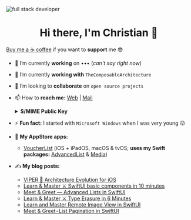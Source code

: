 ![full stack developer](https://qph.fs.quoracdn.net/main-qimg-efbd1fe9111c6e3fb4f01408cb894a3d)
<h1 align="center">Hi there, I'm Christian 👋</h1>

<a href="https://www.buymeacoffee.com/crelies">Buy me a ☕ coffee</a> if you want to <b>support</b> me 😎

- 🔭 I’m currently <b>working</b> on &#8226;&#8226;&#8226; (<i>can't say right now</i>)
- 🌱 I’m currently <b>working with</b> ```TheComposableArchitecture```
- 👯 I’m looking to <b>collaborate</b> on ```open source projects```
- 📫 How to <b>reach me:</b> <a href="https://christianelies.de" target="_blank">Web</a> | <a href="mailto:crelies@icloud.com" target="_blank">Mail</a>
  <details>
  <summary><b>S/MIME Public Key</b></summary>
  
  <pre>
  -----BEGIN CERTIFICATE-----
  MIIF3jCCA8agAwIBAgIQFIDbguBJUs9JwIlKzhAqmTANBgkqhkiG9w0BAQsFADCB
  gTELMAkGA1UEBhMCSVQxEDAOBgNVBAgMB0JlcmdhbW8xGTAXBgNVBAcMEFBvbnRl
  IFNhbiBQaWV0cm8xFzAVBgNVBAoMDkFjdGFsaXMgUy5wLkEuMSwwKgYDVQQDDCNB
  Y3RhbGlzIENsaWVudCBBdXRoZW50aWNhdGlvbiBDQSBHMzAeFw0yMDExMjYyMTE4
  NDhaFw0yMTExMjYyMTE4NDhaMB0xGzAZBgNVBAMMEmNyZWxpZXNAaWNsb3VkLmNv
  bTCCASIwDQYJKoZIhvcNAQEBBQADggEPADCCAQoCggEBAMzztocFXoFqDCzGiIeG
  ksBPtSu4aA98m81gCTiDfgCpCHuyousSAtSQXKNU/YOXfUv9cVxLuyeaxidiw13f
  VJcr5ZW1oXWPZE/N3h6XNK1ZBhhAHkbx8XmhKdaxk9p0rm7aKhYnVlZH6EnGsnRb
  IEv/J8Moiya1g0bbhMWWfmMDOMK83q2SfUSPXYdbDw+qGBpsWUNvsa1GaAiNjQxR
  Qc3VmyksaGYXdtHy2WsRQQb9UL5QstIAuI2fEa5ci1jpndQy2HEVUhx7T+VkaWR1
  uC1fxTK3+dO90L0bEMOkn3k/fZkLKIAew1MQKVfKW6Kd2OY+RyTgHSFnxSJryMSg
  sBcCAwEAAaOCAbMwggGvMAwGA1UdEwEB/wQCMAAwHwYDVR0jBBgwFoAUvpepqoS/
  gL8QU30JMvnhLjIbz3cwfgYIKwYBBQUHAQEEcjBwMDsGCCsGAQUFBzAChi9odHRw
  Oi8vY2FjZXJ0LmFjdGFsaXMuaXQvY2VydHMvYWN0YWxpcy1hdXRjbGlnMzAxBggr
  BgEFBQcwAYYlaHR0cDovL29jc3AwOS5hY3RhbGlzLml0L1ZBL0FVVEhDTC1HMzAd
  BgNVHREEFjAUgRJjcmVsaWVzQGljbG91ZC5jb20wRwYDVR0gBEAwPjA8BgYrgR8B
  GAEwMjAwBggrBgEFBQcCARYkaHR0cHM6Ly93d3cuYWN0YWxpcy5pdC9hcmVhLWRv
  d25sb2FkMB0GA1UdJQQWMBQGCCsGAQUFBwMCBggrBgEFBQcDBDBIBgNVHR8EQTA/
  MD2gO6A5hjdodHRwOi8vY3JsMDkuYWN0YWxpcy5pdC9SZXBvc2l0b3J5L0FVVEhD
  TC1HMy9nZXRMYXN0Q1JMMB0GA1UdDgQWBBTWG8lI4sR09rJy/OKgyK07hsN4UjAO
  BgNVHQ8BAf8EBAMCBaAwDQYJKoZIhvcNAQELBQADggIBAGXR1zLOLemFn+bK678a
  pTixUqIXQzHr4Eek8zK8L633ukocxPHBKFWVT9F1r19mcNjBaZdepRJkb8/U5dg7
  1V9HgTima47boF/ik2dXLWcK7grigIrZ1M8i5qgb6qAbcjya+kGP1Jr7mJOmz8T4
  W8bpD8gGOWRITwNWhhiJdbQ2d0Qkja9FXjgIQ8COOH9gtY6gseJ50BCpSTIeMtKs
  biFnG/IGrAwNPxkEGeA10GYX5bGAbN8iOkcG5psC1Xl/7lzbnM8cImk5kTAZg4+U
  qzXZTYhd+60JjnHNHMT+WUwKHkEtci+UpOOimwnr3sUpBt5NhhPo9Pun6iLJF/0i
  TyQOiljOhckjtDN/3V2uUgWaBbl0PZw+Tt8MZVdiSqW/z8oPHAfILrdln1jMR2Qh
  xqNjZYajnwxeOpnKLvruLwrcJSqAU46Kbqm8I45IjabTaiAS4UDcTIiOcyk9gXpB
  1FGKG73lrFPqx0biXFmikDi5FlFvHFfU9prSDRd1oZKkp2Z1p70OnA7IiIdUCNd/
  yhPWnPkM/kb1JokmBDJWnR4WVnS27GB5SfBgubNHwtYKDcUbcIccoloYMEOPOmzc
  zYQ7OPMeabuQOoidBm0UFOpflF8c9lULqudoGnR0qniVRRCVkPbv28qPVMoRx6Q+
  EQ1+iEqOp1Zq/AlEiYSNxqgr
  -----END CERTIFICATE-----
  </pre>
  </details>

- ⚡ <b>Fun fact:</b> I started with ```Microsoft Windows``` when I was very young 😛
- 🎁 <b>My AppStore apps:</b>
  - <a href="https://apps.apple.com/us/app/voucherlist/id1453582942">VoucherList</a> (iOS + iPadOS, macOS & tvOS; <b>uses my Swift packages:</b> <a href="https://github.com/crelies/AdvancedList">AdvancedList</a> & <a href="https://github.com/crelies/Media">Media</a>)

- ✍️ <b>My blog posts:</b>
  - <a href="https://christianelies.de/posts/viper-architecture">VIPER 🐍 Architecture Evolution for iOS</a>
  - <a href="https://christianelies.de/posts/swiftui-basics">Learn & Master ⚔️ SwiftUI basic components in 10 minutes</a>
  - <a href="https://christianelies.de/posts/advanced-lists">Meet & Greet — Advanced Lists in SwiftUI</a>
  - <a href="https://christianelies.de/posts/type-erasure">Learn & Master ⚔️ Type Erasure in 6 Minutes</a>
  - <a href="https://christianelies.de/posts/remote-image-view">Learn and Master Remote Image View in SwiftUI</a>
  - <a href="https://christianelies.de/posts/list-pagination">Meet & Greet - List Pagination in SwiftUI</a>
